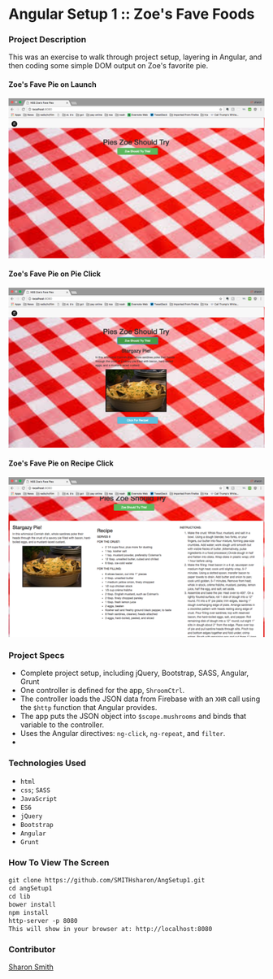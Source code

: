 # Angular Setup 1 :: Zoe's Fave Foods

### Project Description 

This was an exercise to walk through project setup, layering in Angular, and then coding some simple DOM output on Zoe's favorite pie. 

#### Zoe's Fave Pie on Launch 
![Zoe's Fave Pie on Launch](https://raw.githubusercontent.com/SMITHsharon/AngSetup1/zoeFood/screens/Zoe%20Pies%20on%20Launch%20.png)

#### Zoe's Fave Pie on Pie Click 
![Zoe's Fave Pie on Click](https://raw.githubusercontent.com/SMITHsharon/AngSetup1/zoeFood/screens/Zoe%20Pies%20on%20Try%20This%20Click.png)

#### Zoe's Fave Pie on Recipe Click 
![Zoe's Fave Pie on Recipe Click](https://raw.githubusercontent.com/SMITHsharon/AngSetup1/zoeFood/screens/Zoe%20Pies%20on%20Click%20Recipe.png)

### Project Specs
- Complete project setup, including jQuery, Bootstrap, SASS, Angular, Grunt
- One controller is defined for the app, `ShroomCtrl`. 
- The controller loads the JSON data from Firebase with an `XHR` call using the `$http` function that Angular provides.
- The app puts the JSON object into `$scope.mushrooms` and binds that variable to the controller.
- Uses the Angular directives: `ng-click`, `ng-repeat`, and `filter`. 
- 


### Technologies Used
- `html`
- `css`; `SASS`
- `JavaScript`
- `ES6`
- `jQuery`
- `Bootstrap`
- `Angular`
- `Grunt`


### How To View The Screen 
```
git clone https://github.com/SMITHsharon/AngSetup1.git
cd angSetup1
cd lib
bower install
npm install
http-server -p 8080
This will show in your browser at: http://localhost:8080
```

### Contributor
[Sharon Smith](https://github.com/SMITHsharon)

